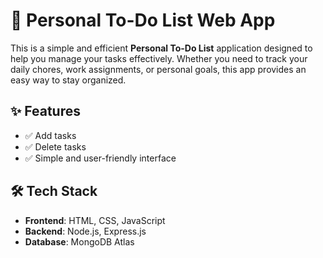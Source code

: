 # 📌 Personal To-Do List Web App  

This is a simple and efficient **Personal To-Do List** application designed to help you manage your tasks effectively. Whether you need to track your daily chores, work assignments, or personal goals, this app provides an easy way to stay organized.  

## ✨ Features  
- ✅ Add tasks  
- ✅ Delete tasks  
- ✅ Simple and user-friendly interface  

## 🛠️ Tech Stack  
- **Frontend**: HTML, CSS, JavaScript  
- **Backend**: Node.js, Express.js  
- **Database**: MongoDB Atlas  

